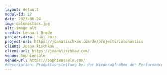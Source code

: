 ```yaml
---
layout: default
modal-id: 27
date: 2023-06-24
img: colonastics.jpg
alt: image alt
credit: Lennart Brede
project-date: Juni 2023
project-url: https://joanatischkau.com/de/projects/colonastics
client: Joana Tischkau
client-url: https://joanatischkau.com/
venue: Sophiensäle
venue-url: https://sophiensaele.com/
#description: Produktionsleitung bei der Wiederaufnahme der Performance "Fortune Teller" des Berliner Performanceduos <a href="http://www.quastknoblich.de">Quast & Knoblich</a> in den Sophiensälen / Berlin - Erstellung des Finanzplans, Betreuung des Budgets, Erstellen von Zeitplänen, Kommunikation mit Spielort und Beteiligten, Organisation und Betreuung der Proben und Aufführungen, sowie Abrechnung des Projekts.
---
```

